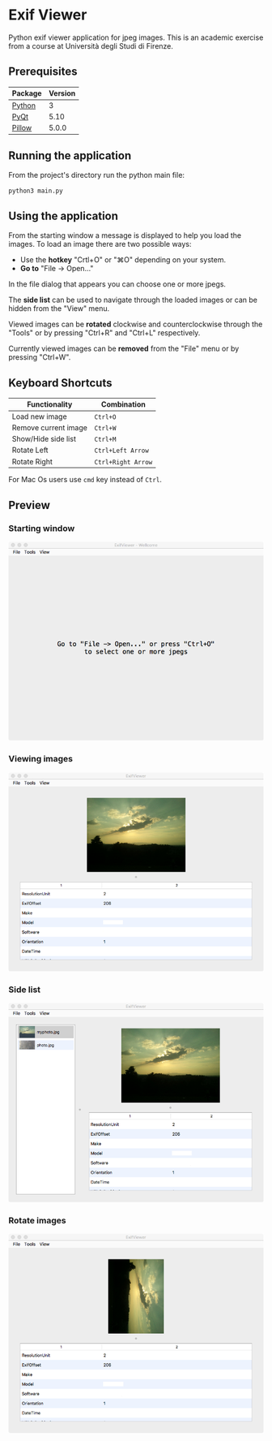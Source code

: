 # Exif Viewer

Python exif viewer application for jpeg images. This is an academic exercise from a course at Università degli Studi di Firenze.


## Prerequisites

Package | Version
------- | -------
[Python](https://www.python.org) | 3
[PyQt](https://www.riverbankcomputing.com/software/pyqt/download5) | 5.10
[Pillow](http://pillow.readthedocs.io/en/latest/index.html) | 5.0.0

## Running the application

From the project's directory run the python main file:
```
python3 main.py
```

## Using the application

From the starting window a message is displayed to help you load the images. To load an image there are two possible ways:
* Use the **hotkey** "Crtl+O" or "⌘O" depending on your system.
* **Go to** "File -> Open..."

In the file dialog that appears you can choose one or more jpegs.

The **side list** can be used to navigate through the loaded images or can be hidden from the "View" menu.

Viewed images can be **rotated** clockwise and counterclockwise through the "Tools" or by pressing "Ctrl+R" and "Ctrl+L" respectively.

Currently viewed images can be **removed** from the "File" menu or by pressing "Ctrl+W".

## Keyboard Shortcuts
Functionality | Combination
------- | -------
Load new image | `Ctrl+O`
Remove current image | `Ctrl+W`
Show/Hide side list | `Ctrl+M`
Rotate Left | `Ctrl+Left Arrow`
Rotate Right | `Ctrl+Right Arrow`

For Mac Os users use `cmd` key instead of `Ctrl`.

## Preview

### Starting window
![wellcome](./previews/wellcome.png)
### Viewing images
![image](./previews/view1.png)
### Side list
![side_list](./previews/view2.png)
### Rotate images
![rotate](./previews/view3.png)
